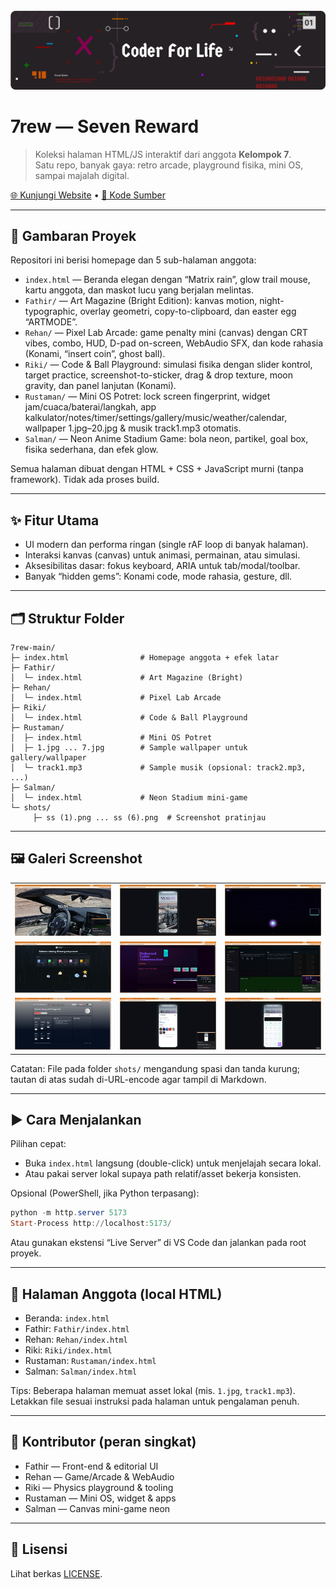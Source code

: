<img src="shots/ban.png" alt="Screenshot 1" />

# 7rew — Seven Reward

> Koleksi halaman HTML/JS interaktif dari anggota **Kelompok 7**.  
> Satu repo, banyak gaya: retro arcade, playground fisika, mini OS, sampai majalah digital.

[🌐 Kunjungi Website](https://roestmn.github.io/7rew)  •  [📂 Kode Sumber](./)


---

## 🔎 Gambaran Proyek
Repositori ini berisi homepage dan 5 sub-halaman anggota:

- `index.html` — Beranda elegan dengan “Matrix rain”, glow trail mouse, kartu anggota, dan maskot lucu yang berjalan melintas.
- `Fathir/` — Art Magazine (Bright Edition): kanvas motion, night-typographic, overlay geometri, copy-to-clipboard, dan easter egg “ARTMODE”.
- `Rehan/` — Pixel Lab Arcade: game penalty mini (canvas) dengan CRT vibes, combo, HUD, D-pad on-screen, WebAudio SFX, dan kode rahasia (Konami, “insert coin”, ghost ball).
- `Riki/` — Code & Ball Playground: simulasi fisika dengan slider kontrol, target practice, screenshot-to-sticker, drag & drop texture, moon gravity, dan panel lanjutan (Konami).
- `Rustaman/` — Mini OS Potret: lock screen fingerprint, widget jam/cuaca/baterai/langkah, app kalkulator/notes/timer/settings/gallery/music/weather/calendar, wallpaper 1.jpg–20.jpg & musik track1.mp3 otomatis.
- `Salman/` — Neon Anime Stadium Game: bola neon, partikel, goal box, fisika sederhana, dan efek glow.

Semua halaman dibuat dengan HTML + CSS + JavaScript murni (tanpa framework). Tidak ada proses build.

---

## ✨ Fitur Utama
- UI modern dan performa ringan (single rAF loop di banyak halaman).
- Interaksi kanvas (canvas) untuk animasi, permainan, atau simulasi.
- Aksesibilitas dasar: fokus keyboard, ARIA untuk tab/modal/toolbar.
- Banyak “hidden gems”: Konami code, mode rahasia, gesture, dll.

---

## 🗂️ Struktur Folder

```
7rew-main/
├─ index.html                # Homepage anggota + efek latar
├─ Fathir/
│  └─ index.html             # Art Magazine (Bright)
├─ Rehan/
│  └─ index.html             # Pixel Lab Arcade
├─ Riki/
│  └─ index.html             # Code & Ball Playground
├─ Rustaman/
│  ├─ index.html             # Mini OS Potret
│  ├─ 1.jpg ... 7.jpg        # Sample wallpaper untuk gallery/wallpaper
│  └─ track1.mp3             # Sample musik (opsional: track2.mp3, ...)
├─ Salman/
│  └─ index.html             # Neon Stadium mini-game
└─ shots/
	 ├─ ss (1).png ... ss (6).png  # Screenshot pratinjau
```

---

## 🖼️ Galeri Screenshot

<table>
<tr>
	<td><img src="shots/ss%20%281%29.png" alt="Screenshot 1" /></td>
	<td><img src="shots/ss%20%282%29.png" alt="Screenshot 2" /></td>
	<td><img src="shots/ss%20%283%29.png" alt="Screenshot 3" /></td>
</tr>
<tr>
	<td><img src="shots/ss%20%284%29.png" alt="Screenshot 4" /></td>
	<td><img src="shots/ss%20%285%29.png" alt="Screenshot 5" /></td>
	<td><img src="shots/ss%20%286%29.png" alt="Screenshot 6" /></td>
</tr>
  <tr>
  <td><img src="shots/ss%20%287%29.png" alt="Screenshot 7" /></td>
  <td><img src="shots/ss%20%288%29.png" alt="Screenshot 8" /></td>
  <td><img src="shots/ss%20%289%29.png" alt="Screenshot 9" /></td>
  </tr>
</table>

Catatan: File pada folder `shots/` mengandung spasi dan tanda kurung; tautan di atas sudah di-URL-encode agar tampil di Markdown.

---

## ▶️ Cara Menjalankan

Pilihan cepat:
- Buka `index.html` langsung (double-click) untuk menjelajah secara lokal.
- Atau pakai server lokal supaya path relatif/asset bekerja konsisten.

Opsional (PowerShell, jika Python terpasang):

```powershell
python -m http.server 5173
Start-Process http://localhost:5173/
```

Atau gunakan ekstensi “Live Server” di VS Code dan jalankan pada root proyek.

---

## 🔗 Halaman Anggota (local HTML)
- Beranda: `index.html`
- Fathir: `Fathir/index.html`
- Rehan: `Rehan/index.html`
- Riki: `Riki/index.html`
- Rustaman: `Rustaman/index.html`
- Salman: `Salman/index.html`

Tips: Beberapa halaman memuat asset lokal (mis. `1.jpg`, `track1.mp3`). Letakkan file sesuai instruksi pada halaman untuk pengalaman penuh.

---

## 👥 Kontributor (peran singkat)
- Fathir — Front-end & editorial UI
- Rehan — Game/Arcade & WebAudio
- Riki — Physics playground & tooling
- Rustaman — Mini OS, widget & apps
- Salman — Canvas mini-game neon

---

## 📄 Lisensi
Lihat berkas [LICENSE](LICENSE).

